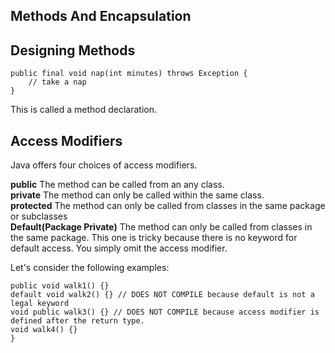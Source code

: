 ## Methods And Encapsulation

## Designing Methods

```
public final void nap(int minutes) throws Exception {
	// take a nap
}
```

This is called a method declaration.


## Access Modifiers

Java offers four choices of access modifiers.

<b>public</b> The method can be called from an any class.
<br>
<b>private</b> The method can only be called within the same class.
<br>
<b>protected</b> The method can only be called from classes in the same package or subclasses
<br>
<b>Default(Package Private)</b> The method can only be called from classes in the same
package. This one is tricky because there is no keyword for default access. You simply omit
the access modifier.
<br>


Let's consider the following examples:

```
public void walk1() {}
default void walk2() {} // DOES NOT COMPILE because default is not a legal keyword
void public walk3() {} // DOES NOT COMPILE because access modifier is defined after the return type.
void walk4() {}
}
```
